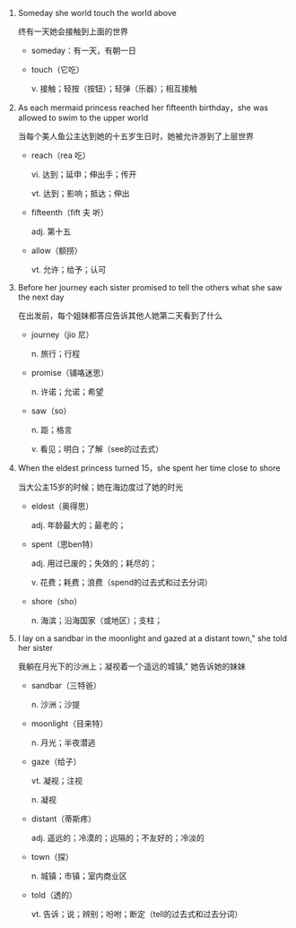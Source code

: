1. Someday she world touch the world above

    终有一天她会接触到上面的世界

    - someday：有一天，有朝一日

    - touch（它吃）

        v. 接触；轻按（按钮）；轻弹（乐器）；相互接触

2. As each mermaid princess reached her fifteenth birthday，she was allowed to swim to the upper world

    当每个美人鱼公主达到她的十五岁生日时，她被允许游到了上层世界

    - reach（rea 吃）

        vi. 达到；延申；伸出手；传开

        vt. 达到；影响；抵达；伸出

    - fifteenth（fift 夫 听）

        adj. 第十五

    - allow（额捞）

        vt. 允许；给予；认可

3. Before her journey each sister promised to tell the others what she saw the next day

    在出发前，每个姐妹都答应告诉其他人她第二天看到了什么

    - journey（jio 尼）

        n. 旅行；行程

    - promise（铺咯迷思）

        n. 许诺；允诺；希望

    - saw（so）

        n. 距；格言

        v. 看见；明白；了解（see的过去式）

4. When the eldest princess turned 15，she spent her time close to shore

    当大公主15岁的时候；她在海边度过了她的时光

    - eldest（奥得思）

        adj. 年龄最大的；最老的；

    - spent（思ben特）

        adj. 用过已废的；失效的；耗尽的；

        v. 花费；耗费；浪费（spend的过去式和过去分词）

    - shore（sho）

        n. 海滨；沿海国家（或地区）；支柱；

5. I lay on a sandbar in the moonlight and gazed at a distant town," she told her sister

    我躺在月光下的沙洲上；凝视着一个遥远的城镇," 她告诉她的妹妹

    - sandbar（三特爸）

        n. 沙洲；沙提

    - moonlight（目来特）

        n. 月光；半夜潜逃

    - gaze（给子）

        vt. 凝视；注视

        n. 凝视

    - distant（蒂斯疼）

        adj. 遥远的；冷漠的；远隔的；不友好的；冷淡的

    - town（探）

        n. 城镇；市镇；室内商业区

    - told（透的）

        vt. 告诉；说；辨别；吩咐；断定（tell的过去式和过去分词）

